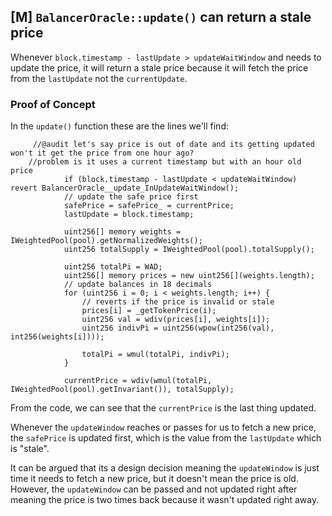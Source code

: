 ## [M] `BalancerOracle::update()` can return a stale price

Whenever `block.timestamp - lastUpdate > updateWaitWindow` and needs to update the price, it will return a stale price because it will fetch the price from the `lastUpdate` not the `currentUpdate`.

### Proof of Concept

In the `update()` function these are the lines we'll find:

```
     //@audit let's say price is out of date and its getting updated won't it get the price from one hour ago?
    //problem is it uses a current timestamp but with an hour old price
            if (block.timestamp - lastUpdate < updateWaitWindow) revert BalancerOracle__update_InUpdateWaitWindow();
            // update the safe price first
            safePrice = safePrice_ = currentPrice;
            lastUpdate = block.timestamp;

            uint256[] memory weights = IWeightedPool(pool).getNormalizedWeights();
            uint256 totalSupply = IWeightedPool(pool).totalSupply();

            uint256 totalPi = WAD;
            uint256[] memory prices = new uint256[](weights.length);
            // update balances in 18 decimals
            for (uint256 i = 0; i < weights.length; i++) {
                // reverts if the price is invalid or stale
                prices[i] = _getTokenPrice(i);
                uint256 val = wdiv(prices[i], weights[i]);
                uint256 indivPi = uint256(wpow(int256(val), int256(weights[i])));

                totalPi = wmul(totalPi, indivPi);
            }

            currentPrice = wdiv(wmul(totalPi, IWeightedPool(pool).getInvariant()), totalSupply);
```

From the code, we can see that the `currentPrice` is the last thing updated.

Whenever the `updateWindow` reaches or passes for us to fetch a new price, the `safePrice` is updated first, which is the value from the `lastUpdate` which is "stale".

It can be argued that its a design decision meaning the `updateWindow` is just time it needs to fetch a new price, but it doesn't mean the price is old. However, the `updateWindow` can be passed and not updated right after meaning the price is two times back because it wasn't updated right away.



